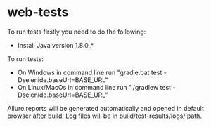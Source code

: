 # web-tests
To run tests firstly you need to do the following:
- Install Java version 1.8.0_*


To run tests:
 - On Windows in command line run  "gradle.bat test -Dselenide.baseUrl=BASE_URL"
 - On Linux/MacOs in command line run "./gradlew test -Dselenide.baseUrl=BASE_URL"

Allure reports will be generated automatically and opened in default browser after build.
Log files will be in build/test-results/logs/ path.